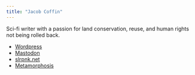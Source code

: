 ```yaml
---
title: "Jacob Coffin"
---
```


Sci-fi writer with a passion for land conservation, reuse, and human rights not being rolled back.

- [Wordpress](https://jacobcoffinwrites.wordpress.com/)
- [Mastodon](https://writing.exchange/@jacobcoffin)
- [slrpnk.net](https://movim.slrpnk.net/blog/jacobcoffinwrites%40slrpnk.net)
- [Metamorphosis](https://magazine.metaphorosis.com/story/2023/the-frozen-generation-jacob-coffin/)

